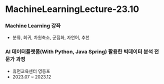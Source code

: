 # MachineLearningLecture-23.10

### Machine Learning 강좌
- 분류, 회귀, 차원축소, 군집화, 자연어, 추천

### AI 데이터플랫폼(With Python, Java Spring) 활용한 빅데이터 분석 전문가 과정
- 휴먼교육센터 영등포
- 2023.07 ~ 2023.12 
